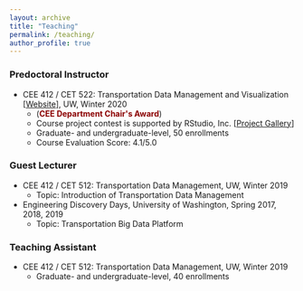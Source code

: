 ```yaml
---
layout: archive
title: "Teaching"
permalink: /teaching/
author_profile: true
---
```

<!--
{% include base_path %}
{% for post in site.teaching reversed %}
  {% include archive-single.html %}
{% endfor %}
-->

### Predoctoral Instructor

<!-- * <a href="https://zhiyongcui.com/CEE412_CET522/"><i class='fa fa-book'></i> CEE 412 / CET 512: Transportation Data Management and Visualization </a> -->
* CEE 412 / CET 522: Transportation Data Management and Visualization \[[Website](https://zhiyongcui.com/CEE412_CET522/)\], UW, Winter 2020 
	* (<span style="color:darkred;font-weight:bold">CEE Department Chair's Award</span>)
	* Course project contest is supported by RStudio, Inc. \[[Project Gallery](https://zhiyongcui.com/CEE412_CET522/docs/gallery/)\]
	* Graduate- and undergraduate-level, 50 enrollments
	* Course Evaluation Score: 4.1/5.0 

### Guest Lecturer

* CEE 412 / CET 512: Transportation Data Management, UW, Winter 2019  
	* Topic: Introduction of Transportation Data Management
* Engineering Discovery Days, University of Washington, Spring 2017, 2018, 2019
	* Topic: Transportation Big Data Platform

  
### Teaching Assistant

* CEE 412 / CET 512: Transportation Data Management, UW, Winter 2019 
	* Graduate- and undergraduate-level, 40 enrollments
